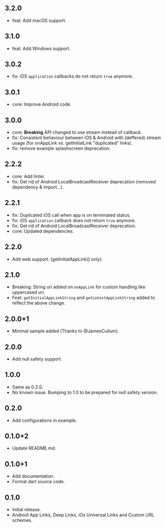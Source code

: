## 3.2.0
* feat: Add macOS support.

## 3.1.0
* feat: Add Windows support.

## 3.0.2
* fix: iOS `application` callbacks do not return `true` anymore.

## 3.0.1
* core: Improve Android code.

## 3.0.0
* core: __Breaking__ API changed to use stream instead of callback.
* fix: Consistent behaviour between iOS & Android with (deffered) stream usage (for onAppLink vs. getInitialLink "duplicated" links).
* fix: remove example splashscreen deprecation.

## 2.2.2
* core: Add linter.
* fix: Get rid of Android LocalBroadcastReceiver deprecation (removed dependency & import...).

## 2.2.1
* fix: Duplicated iOS call when app is on terminated status.
* fix: iOS `application` callback does not return `true` anymore.
* fix: Get rid of Android LocalBroadcastReceiver deprecation.
* core: Updated dependencies.

## 2.2.0
* Add web support. (getInitialAppLink() only).

## 2.1.0
* Breaking: String uri added on `onAppLink` for custom handling like uppercased uri.
* Feat: `getInitialAppLinkString` and `getLatestAppLinkString` added to reflect the above change.

## 2.0.0+1
* Minimal sample added (Thanks to @JamesCullum).

## 2.0.0
* Add null safety support.

## 1.0.0
* Same as 0.2.0.
* No known issue. Bumping to 1.0 to be prepared for null safety version.

## 0.2.0
* Add configurations in example.

## 0.1.0+2
* Update README.md.

## 0.1.0+1
* Add documentation.
* Format dart source code.

## 0.1.0
* Initial release.
* Android App Links, Deep Links, iOs Universal Links and Custom URL schemes.

